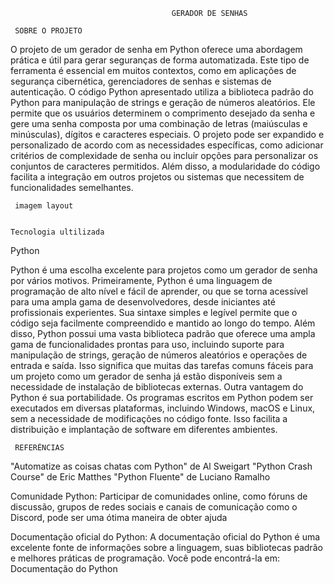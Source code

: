                                         GERADOR DE SENHAS 

     SOBRE O PROJETO 
O projeto de um gerador de senha em Python oferece uma abordagem prática e útil para gerar seguranças de forma automatizada. Este tipo de ferramenta é essencial em muitos contextos, como em aplicações de segurança cibernética, gerenciadores de senhas e sistemas de autenticação. O código Python apresentado utiliza a biblioteca padrão do Python para manipulação de strings e geração de números aleatórios. Ele permite que os usuários determinem o comprimento desejado da senha e gere uma senha composta por uma combinação de letras (maiúsculas e minúsculas), dígitos e caracteres especiais. O projeto pode ser expandido e personalizado de acordo com as necessidades específicas, como adicionar critérios de complexidade de senha ou incluir opções para personalizar os conjuntos de caracteres permitidos. Além disso, a modularidade do código facilita a integração em outros projetos ou sistemas que necessitem de funcionalidades semelhantes.

     imagem layout


    Tecnologia ultilizada
Python

Python é uma escolha excelente para projetos como um gerador de senha por vários motivos. Primeiramente, Python é uma linguagem de programação de alto nível e fácil de aprender, ou que se torna acessível para uma ampla gama de desenvolvedores, desde iniciantes até profissionais experientes. Sua sintaxe simples e legível permite que o código seja facilmente compreendido e mantido ao longo do tempo.
Além disso, Python possui uma vasta biblioteca padrão que oferece uma ampla gama de funcionalidades prontas para uso, incluindo suporte para manipulação de strings, geração de números aleatórios e operações de entrada e saída. Isso significa que muitas das tarefas comuns fáceis para um projeto como um gerador de senha já estão disponíveis sem a necessidade de instalação de bibliotecas externas.
Outra vantagem do Python é sua portabilidade. Os programas escritos em Python podem ser executados em diversas plataformas, incluindo Windows, macOS e Linux, sem a necessidade de modificações no código fonte. Isso facilita a distribuição e implantação de software em diferentes ambientes.


     REFERÊNCIAS
"Automatize as coisas chatas com Python" de Al Sweigart
"Python Crash Course" de Eric Matthes
"Python Fluente" de Luciano Ramalho

Comunidade Python: Participar de comunidades online, como fóruns de discussão, grupos de redes sociais e canais de comunicação como o Discord, pode ser uma ótima maneira de obter ajuda

Documentação oficial do Python: A documentação oficial do Python é uma excelente fonte de informações sobre a linguagem, suas bibliotecas padrão e melhores práticas de programação. Você pode encontrá-la em: Documentação do Python
